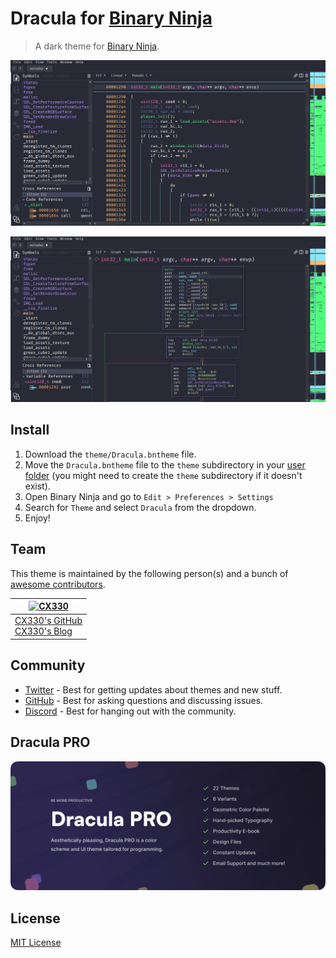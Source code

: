 # Dracula for [Binary Ninja](https://binary.ninja/)

> A dark theme for [Binary Ninja](https://binary.ninja/).

![Screenshot1](./screenshot1.png)

![Screenshot2](./screenshot2.png)

## Install

1. Download the `theme/Dracula.bntheme` file.
2. Move the `Dracula.bntheme` file to the `theme` subdirectory in your [user folder](https://docs.binary.ninja/guide/index.html#user-folder) (you might need to create the `theme` subdirectory if it doesn't exist).
3. Open Binary Ninja and go to `Edit > Preferences > Settings`
4. Search for `Theme` and select `Dracula` from the dropdown.
5. Enjoy!

## Team

This theme is maintained by the following person(s) and a bunch of [awesome contributors](https://github.com/dracula/x64dbg/graphs/contributors).

| [![CX330](https://github.com/CX330Blake.png?size=100)](https://github.com/CX330Blake)      |
| ------------------------------------------------------------------------------------------ |
| [CX330's GitHub](https://github.com/CX330Blake)<br />[CX330's Blog](https://blog.cx330.tw) |

## Community

-   [Twitter](https://twitter.com/draculatheme) - Best for getting updates about themes and new stuff.
-   [GitHub](https://github.com/dracula/dracula-theme/discussions) - Best for asking questions and discussing issues.
-   [Discord](https://draculatheme.com/discord-invite) - Best for hanging out with the community.

## Dracula PRO

[![Dracula PRO](./.github/dracula-pro.png)](https://draculatheme.com/pro)

## License

[MIT License](./LICENSE)
